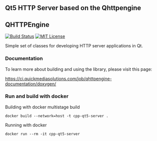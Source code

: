 ## Qt5 HTTP Server based on the Qhttpengine

## QHTTPEngine

[![Build Status](https://travis-ci.org/nitroshare/qhttpengine.svg?branch=master)](https://travis-ci.org/nitroshare/qhttpengine)
[![MIT License](http://img.shields.io/badge/license-MIT-blue.svg?style=flat)](http://opensource.org/licenses/MIT)

Simple set of classes for developing HTTP server applications in Qt.

### Documentation

To learn more about building and using the library, please visit this page:

https://ci.quickmediasolutions.com/job/qhttpengine-documentation/doxygen/

### Run and build with docker
Building with docker multistage build
```
docker build --network=host -t cpp-qt5-server .
```
Running with docker 
```
docker run --rm -it cpp-qt5-server
```